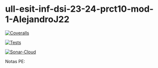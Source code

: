 # ull-esit-inf-dsi-23-24-prct10-mod-1-AlejandroJ22

[![Coveralls](https://github.com/ULL-ESIT-INF-DSI-2324/ull-esit-inf-dsi-23-24-prct10-mod-1-AlejandroJ22/actions/workflows/coveralls.yml/badge.svg)](https://github.com/ULL-ESIT-INF-DSI-2324/ull-esit-inf-dsi-23-24-prct10-mod-1-AlejandroJ22/actions/workflows/coveralls.yml)

[![Tests](https://github.com/ULL-ESIT-INF-DSI-2324/ull-esit-inf-dsi-23-24-prct10-mod-1-AlejandroJ22/actions/workflows/node.js.yml/badge.svg)](https://github.com/ULL-ESIT-INF-DSI-2324/ull-esit-inf-dsi-23-24-prct10-mod-1-AlejandroJ22/actions/workflows/node.js.yml)

[![Sonar-Cloud](https://github.com/ULL-ESIT-INF-DSI-2324/ull-esit-inf-dsi-23-24-prct10-mod-1-AlejandroJ22/actions/workflows/build.yml/badge.svg)](https://github.com/ULL-ESIT-INF-DSI-2324/ull-esit-inf-dsi-23-24-prct10-mod-1-AlejandroJ22/actions/workflows/build.yml)

Notas PE:
